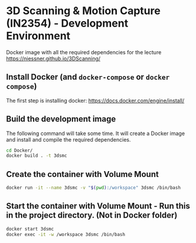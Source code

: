 # 3D Scanning & Motion Capture (IN2354) - Development Environment

Docker image with all the required dependencies for the lecture https://niessner.github.io/3DScanning/


## Install Docker (and `docker-compose` or `docker compose`)

The first step is installing docker: https://docs.docker.com/engine/install/

## Build the development image

The following command will take some time. It will create a Docker image and install and compile the required dependencies.

```bash
cd Docker/
docker build . -t 3dsmc
```

## Create the container with Volume Mount
```bash
docker run -it --name 3dsmc -v "$(pwd):/workspace" 3dsmc /bin/bash
```

## Start the container with Volume Mount - Run this in the project directory. (Not in Docker folder)
```bash
docker start 3dsmc
docker exec -it -w /workspace 3dsmc /bin/bash
```






